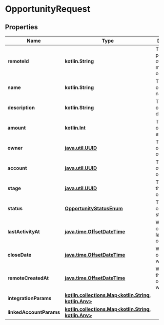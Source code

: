 
# OpportunityRequest

## Properties
Name | Type | Description | Notes
------------ | ------------- | ------------- | -------------
**remoteId** | **kotlin.String** | The third-party API ID of the matching object. |  [optional]
**name** | **kotlin.String** | The opportunity&#39;s name. |  [optional]
**description** | **kotlin.String** | The opportunity&#39;s description. |  [optional]
**amount** | **kotlin.Int** | The opportunity&#39;s amount. |  [optional]
**owner** | [**java.util.UUID**](java.util.UUID.md) | The opportunity&#39;s owner. |  [optional]
**account** | [**java.util.UUID**](java.util.UUID.md) | The account of the opportunity. |  [optional]
**stage** | [**java.util.UUID**](java.util.UUID.md) | The stage of the opportunity. |  [optional]
**status** | [**OpportunityStatusEnum**](OpportunityStatusEnum.md) | The opportunity&#39;s status. |  [optional]
**lastActivityAt** | [**java.time.OffsetDateTime**](java.time.OffsetDateTime.md) | When the opportunity&#39;s last activity occurred. |  [optional]
**closeDate** | [**java.time.OffsetDateTime**](java.time.OffsetDateTime.md) | When the opportunity was closed. |  [optional]
**remoteCreatedAt** | [**java.time.OffsetDateTime**](java.time.OffsetDateTime.md) | When the third party&#39;s opportunity was created. |  [optional]
**integrationParams** | [**kotlin.collections.Map&lt;kotlin.String, kotlin.Any&gt;**](kotlin.Any.md) |  |  [optional]
**linkedAccountParams** | [**kotlin.collections.Map&lt;kotlin.String, kotlin.Any&gt;**](kotlin.Any.md) |  |  [optional]



